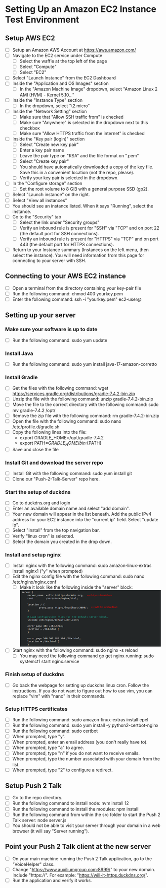  
 # Setting Up an Amazon EC2 Instance Test Environment
 
 ## Setup AWS EC2
 - [ ] Setup an Amazon AWS Account at https://aws.amazon.com/
 - [ ] Navigate to the EC2 service under Compute
    - [ ] Select the waffle at the top left of the page
    - [ ] Select "Compute"
    - [ ] Select "EC2"
 - [ ] Select "Launch Instance" from the EC2 Dashboard
 - [ ] Inside the "Application and OS Images" section
    - [ ] In the "Amazon Machine Image" dropdown, select "Amazon Linux 2 AMI (HVM) - Kernel 5.10..."
 - [ ] Inside the "Instance Type" section
    - [ ] In the dropdown, select "t2.micro"
 - [ ] Inside the "Network Setting" section
    - [ ] Make sure that "Allow SSH traffic from" is checked
    - [ ] Make sure "Anywhere" is selected in the dropdown next to this checkbox
    - [ ] Make sure "Allow HTTPS traffic from the internet" is checked
    
 - [ ] Inside the "Key pair (login)" section
     - [ ] Select "Create new key pair"
     - [ ] Enter a key pair name
     - [ ] Leave the pair type on "RSA" and the file format on ".pem"
     - [ ] Select "Create key pair"
     - [ ] You should have automatically downloaded a copy of the key file. Save this in a convenient location (not the repo, please).
     - [ ] Verify your key pair is selected in the dropdown.

 - [ ] In the "Configure storage" section
     - [ ] Set the root volume to 8 GiB with a general purpose SSD (gp2).
     
 - [ ] Select "Launch instance" on the right.
 - [ ] Select "View all instances"
 - [ ] You should see an instance listed. When it says "Running", select the instance.
 - [ ] Go to the "Security" tab
    - [ ] Select the link under "Security groups"
    - [ ] Verify an inbound rule is present for "SSH" via "TCP" and on port 22 (the default port for SSH connections).
    - [ ] Verify an inbound rule is present for "HTTPS" via "TCP" and on port 443 (the default port for HTTPS connections).
 - [ ] Return to your Instance summary (Instances on the left menu, then select the instance). You will need information from this page for connecting to your server with SSH.

 ## Connecting to your AWS EC2 instance
 - [ ] Open a terminal from the directory containing your key-pair file
 - [ ] Run the following command: chmod 400 yourkey.pem
 - [ ] Enter the following command: ssh -i "yourkey.pem" ec2-user@<public IPv4 address for your instance>
 
 ## Setting up your server
 ### Make sure your software is up to date
 - [ ] Run the following command: sudo yum update
 ### Install Java
 - [ ] Run the following command: sudo yum install java-17-amazon-corretto
 ### Install Gradle
 - [ ] Get the files with the following command: wget https://services.gradle.org/distributions/gradle-7.4.2-bin.zip
 - [ ] Unzip the file with the following command: unzip gradle-7.4.2-bin.zip
 - [ ] Move the file to the correct directory with the following command: sudo mv gradle-7.4.2 /opt/
 - [ ] Remove the zip file with the following command: rm gradle-7.4.2-bin.zip
 - [ ] Open the file with the following command: sudo nano /etc/profile.d/gradle.sh
 - [ ] Copy the following lines into the file:
    - export GRADLE_HOME=/opt/gradle-7.4.2
    - export PATH=${GRADLE_HOME}/bin:${PATH}
 - [ ] Save and close the file
 ### Install Git and download the server repo
 - [ ] Install Git with the following command: sudo yum install git
 - [ ] Clone our "Push-2-Talk-Server" repo here.
 ### Start the setup of duckdns
 - [ ] Go to duckdns.org and login
 - [ ] Enter an available domain name and select "add domain".
 - [ ] Your new domain will appear in the list beneath. Add the public IPv4 address for your EC2 instance into the "current ip" field. Select "update ip".
 - [ ] Select "install" from the top navigation bar.
 - [ ] Verify "linux cron" is selected.
 - [ ] Select the domain you created in the drop down.
 ### Install and setup nginx
 - [ ] Install nginx with the following command: sudo amazon-linux-extras install nginx1 ("y" when prompted)
 - [ ] Edit the nginx config file with the following command: sudo nano /etc/nginx/nginx.conf
    - [ ] Make it look like the following inside the "server" block:
    ![Nginx config](nginx-config.png)
 - [ ] Start nginx with the following command: sudo nginx -s reload
    - [ ] You may need the following command go get nginx running: sudo systemct1 start nginx.service
 ### Finish setup of duckdns
 - [ ] Go back the webpage for setting up duckdns linux cron. Follow the instructions. If you do not want to figure out how to use vim, you can replace "vim" with "nano" in their commands.
 ### Setup HTTPS certificates
 - [ ] Run the following command: sudo amazon-linux-extras install epel
 - [ ] Run the following command: sudo yum install -y python2-certbot-nginx
 - [ ] Run the following command: sudo certbot
 - [ ] When prompted, type "y".
 - [ ] When prompted, enter an email address (you don't really have to).
 - [ ] When prompted, type "a" to agree.
 - [ ] When prompted, type "n" if you do not want to receive emails.
 - [ ] When prompted, type the number associated with your domain from the list.
 - [ ] When prompted, type "2" to configure a redirect.
 
 ## Setup Push 2 Talk
 - [ ] Go to the repo directory.
 - [ ] Run the following command to install node: nvm install 12
 - [ ] Run the following command to install the modules: npm install 
 - [ ] Run the following command from within the src folder to start the Push 2 Talk server: node server.js
 - [ ] You should not be able to visit your server through your domain in a web browser (it will say "Server running").
 
 ## Point your Push 2 Talk client at the new server
 - [ ] On your main machine running the Push 2 Talk application, go to the "VoiceHelper" class.
 - [ ] Change "https://www.auxiliumgroup.com:8999/" to your new domain. Include "https://". For example: "https://will-it-https.duckdns.org/".
 - [ ] Run the application and verify it works.
